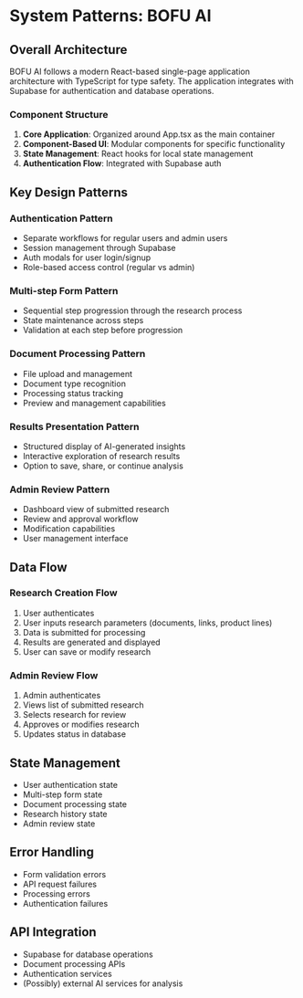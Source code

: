 # System Patterns: BOFU AI

## Overall Architecture
BOFU AI follows a modern React-based single-page application architecture with TypeScript for type safety. The application integrates with Supabase for authentication and database operations.

### Component Structure
1. **Core Application**: Organized around App.tsx as the main container
2. **Component-Based UI**: Modular components for specific functionality
3. **State Management**: React hooks for local state management
4. **Authentication Flow**: Integrated with Supabase auth

## Key Design Patterns

### Authentication Pattern
- Separate workflows for regular users and admin users
- Session management through Supabase
- Auth modals for user login/signup
- Role-based access control (regular vs admin)

### Multi-step Form Pattern
- Sequential step progression through the research process
- State maintenance across steps
- Validation at each step before progression

### Document Processing Pattern
- File upload and management
- Document type recognition
- Processing status tracking
- Preview and management capabilities

### Results Presentation Pattern
- Structured display of AI-generated insights
- Interactive exploration of research results
- Option to save, share, or continue analysis

### Admin Review Pattern
- Dashboard view of submitted research
- Review and approval workflow
- Modification capabilities
- User management interface

## Data Flow

### Research Creation Flow
1. User authenticates
2. User inputs research parameters (documents, links, product lines)
3. Data is submitted for processing
4. Results are generated and displayed
5. User can save or modify research

### Admin Review Flow
1. Admin authenticates
2. Views list of submitted research
3. Selects research for review
4. Approves or modifies research
5. Updates status in database

## State Management
- User authentication state
- Multi-step form state
- Document processing state
- Research history state
- Admin review state

## Error Handling
- Form validation errors
- API request failures
- Processing errors
- Authentication failures

## API Integration
- Supabase for database operations
- Document processing APIs
- Authentication services
- (Possibly) external AI services for analysis 